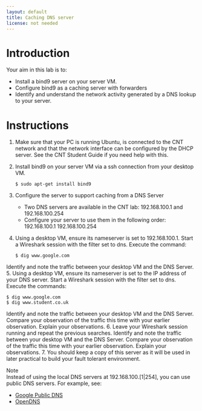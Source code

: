 ```yaml
---
layout: default
title: Caching DNS server
license: not needed
---
```


# Introduction

Your aim in this lab is to:

* Install a bind9 server on your server VM.
* Configure bind9 as a caching server with forwarders
* Identify and understand the network activity generated by a DNS lookup to your server.

# Instructions

1. Make sure that your PC is running Ubuntu, is connected to the CNT network and that the network interface can be configured by the DHCP server. See the CNT Student Guide if you need help with this.
2. Install bind9 on your server VM via a ssh connection from your desktop VM.

   ``` shell_session
   $ sudo apt-get install bind9
   ```
3. Configure the server to support caching from a DNS Server
    * Two DNS servers are available in the CNT lab: 192.168.100.1 and 192.168.100.254
    * Configure your server to use them in the following order:
            192.168.100.1
            192.168.100.254
4. Using a desktop VM, ensure its nameserver is set to 192.168.100.1. Start a Wireshark session with the filter set to dns. Execute the command:

   ``` shell_session
   $ dig www.google.com
   ```
Identify and note the traffic between your desktop VM and the DNS Server.
5. Using a desktop VM, ensure its nameserver is set to the IP address of your DNS server. Start a Wireshark session with the filter set to dns. Execute the commands:

   ``` shell_session
   $ dig www.google.com
   $ dig www.student.co.uk
   ```
Identify and note the traffic between your desktop VM and the DNS Server. Compare your observation of the traffic this time with your earlier observation. Explain your observations.
6. Leave your Wireshark session running and repeat the previous searches. Identify and note the traffic between your desktop VM and the DNS Server. Compare your observation of the traffic this time with your earlier observation. Explain your observations.
7. You should keep a copy of this server as it will be used in later practical to build your fault tolerant environment.

Note
<br/>
Instead of using the local DNS servers at 192.168.100.[1|254], you can use public DNS servers. For example, see:
* [Google Public DNS](https://developers.google.com/speed/public-dns/)
* [OpenDNS](http://www.opendns.com/)


